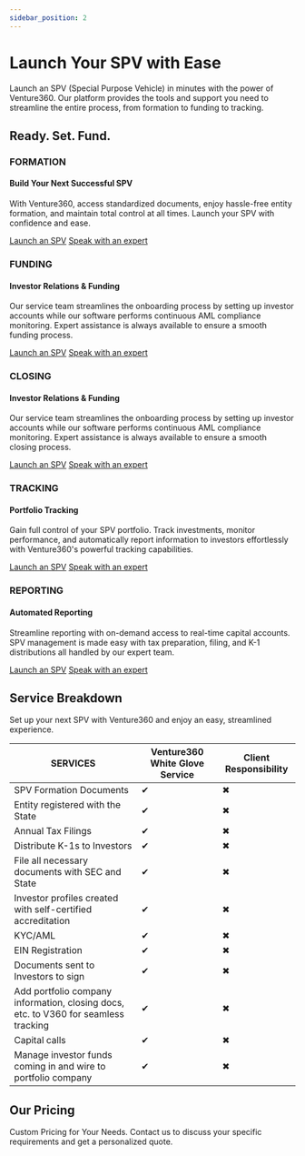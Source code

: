 ```yaml
---
sidebar_position: 2
---
```


# Launch Your SPV with Ease

Launch an SPV (Special Purpose Vehicle) in minutes with the power of Venture360. Our platform provides the tools and support you need to streamline the entire process, from formation to funding to tracking.

## Ready. Set. Fund.

### FORMATION

#### Build Your Next Successful SPV

With Venture360, access standardized documents, enjoy hassle-free entity formation, and maintain total control at all times. Launch your SPV with confidence and ease.

[Launch an SPV](#)
[Speak with an expert](#)

### FUNDING

#### Investor Relations & Funding

Our service team streamlines the onboarding process by setting up investor accounts while our software performs continuous AML compliance monitoring. Expert assistance is always available to ensure a smooth funding process.

[Launch an SPV](#)
[Speak with an expert](#)

### CLOSING

#### Investor Relations & Funding

Our service team streamlines the onboarding process by setting up investor accounts while our software performs continuous AML compliance monitoring. Expert assistance is always available to ensure a smooth closing process.

[Launch an SPV](#)
[Speak with an expert](#)

### TRACKING

#### Portfolio Tracking

Gain full control of your SPV portfolio. Track investments, monitor performance, and automatically report information to investors effortlessly with Venture360's powerful tracking capabilities.

[Launch an SPV](#)
[Speak with an expert](#)

### REPORTING

#### Automated Reporting

Streamline reporting with on-demand access to real-time capital accounts. SPV management is made easy with tax preparation, filing, and K-1 distributions all handled by our expert team.

[Launch an SPV](#)
[Speak with an expert](#)

## Service Breakdown

Set up your next SPV with Venture360 and enjoy an easy, streamlined experience.

| SERVICES                                          | Venture360 White Glove Service                                | Client Responsibility                                      |
|---------------------------------------------------|--------------------------------------------------------------|-------------------------------------------------------------|
| SPV Formation Documents                           | ✔                                                            | ✖                                                           |
| Entity registered with the State                  | ✔                                                            | ✖                                                           |
| Annual Tax Filings                                | ✔                                                            | ✖                                                           |
| Distribute K-1s to Investors                      | ✔                                                            | ✖                                                           |
| File all necessary documents with SEC and State  | ✔                                                            | ✖                                                           |
| Investor profiles created with self-certified accreditation | ✔                                                  | ✖                                                           |
| KYC/AML                                           | ✔                                                            | ✖                                                           |
| EIN Registration                                  | ✔                                                            | ✖                                                           |
| Documents sent to Investors to sign               | ✔                                                            | ✖                                                           |
| Add portfolio company information, closing docs, etc. to V360 for seamless tracking | ✔                                 | ✖                                                           |
| Capital calls                                     | ✔                                                            | ✖                                                           |
| Manage investor funds coming in and wire to portfolio company | ✔                                                     | ✖                                                           |

## Our Pricing

Custom Pricing for Your Needs. Contact us to discuss your specific requirements and get a personalized quote.

